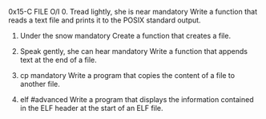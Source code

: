 0x15-C FILE O/I
0. Tread lightly, she is near
mandatory
Write a function that reads a text file and prints it to the POSIX standard output.

1. Under the snow
mandatory
Create a function that creates a file.

2. Speak gently, she can hear
mandatory
Write a function that appends text at the end of a file.

3. cp
mandatory
Write a program that copies the content of a file to another file.

4. elf
#advanced
Write a program that displays the information contained in the ELF header at the start of an ELF file.
